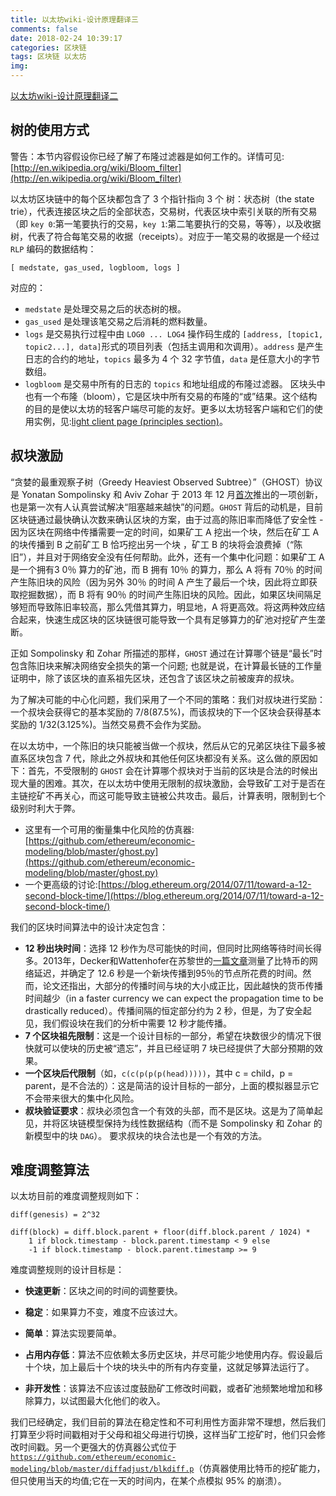 ```yaml
---
title: 以太坊wiki-设计原理翻译三
comments: false
date: 2018-02-24 10:39:17
categories: 区块链
tags: 区块链 以太坊
img:
---
```

[以太坊wiki-设计原理翻译二](https://xingyunbite.github.io/2018/02/09/%E4%BB%A5%E5%A4%AA%E5%9D%8Awiki-%E8%AE%BE%E8%AE%A1%E5%8E%9F%E7%90%86%E7%BF%BB%E8%AF%91%E4%BA%8C/)

## 树的使用方式

警告：本节内容假设你已经了解了布隆过滤器是如何工作的。详情可见:[http://en.wikipedia.org/wiki/Bloom_filter](http://en.wikipedia.org/wiki/Bloom_filter)

以太坊区块链中的每个区块都包含了 3 个指针指向 3 个 树：状态树（the state trie），代表连接区块之后的全部状态，交易树，代表区块中索引关联的所有交易（即 `key 0`:第一笔要执行的交易，`key 1`:第二笔要执行的交易，等等），以及收据树，代表了符合每笔交易的收据（receipts）。对应于一笔交易的收据是一个经过 `RLP` 编码的数据结构：

	[ medstate, gas_used, logbloom, logs ]

对应的：
* `medstate` 是处理交易之后的状态树的根。
* `gas_used` 是处理该笔交易之后消耗的燃料数量。
* `logs` 是交易执行过程中由 `LOG0 ... LOG4` 操作码生成的 `[address, [topic1, topic2...], data]`形式的项目列表（包括主调用和次调用）。`address` 是产生日志的合约的地址，`topics` 最多为 4 个 32 字节值，`data` 是任意大小的字节数组。
* `logbloom` 是交易中所有的日志的 `topics` 和地址组成的布隆过滤器。
	区块头中也有一个布隆（bloom），它是区块中所有交易的布隆的“或”结果。这个结构的目的是使以太坊的轻客户端尽可能的友好。更多以太坊轻客户端和它们的使用实例，见:[light client page (principles section)](https://github.com/ethereum/wiki/wiki/Light-client-protocol#principles)。

## 叔块激励

“贪婪的最重观察子树（Greedy Heaviest Observed Subtree）”（GHOST）协议是 Yonatan Sompolinsky 和 Aviv Zohar 于 2013 年 12 月[首次](http://eprint.iacr.org/2013/881.pdf)推出的一项创新，也是第一次有人认真尝试解决“阻塞越来越快”的问题。`GHOST` 背后的动机是，目前区块链通过最快确认次数来确认区块的方案，由于过高的陈旧率而降低了安全性 - 因为区块在网络中传播需要一定的时间，如果矿工 A 挖出一个块，然后在矿工 A 的块传播到 B 之前矿工 B 恰巧挖出另一个块 ，矿工 B 的块将会浪费掉（“陈旧”），并且对于网络安全没有任何帮助。此外，还有一个集中化问题：如果矿工 A 是一个拥有3 0％ 算力的矿池，而 B 拥有 10％ 的算力，那么 A 将有 70％ 的时间产生陈旧块的风险（因为另外 30％ 的时间 A 产生了最后一个块，因此将立即获取挖掘数据），而 B 将有 90％ 的时间产生陈旧块的风险。因此，如果区块间隔足够短而导致陈旧率较高，那么凭借其算力，明显地，A 将更高效。将这两种效应结合起来，快速生成区块的区块链很可能导致一个具有足够算力的矿池对挖矿产生垄断。

正如 Sompolinsky 和 Zohar 所描述的那样，`GHOST` 通过在计算哪个链是“最长”时包含陈旧块来解决网络安全损失的第一个问题; 也就是说，在计算最长链的工作量证明中，除了该区块的直系祖先区块，还包含了该区块之前被废弃的叔块。

为了解决可能的中心化问题，我们采用了一个不同的策略：我们对叔块进行奖励：一个叔块会获得它的基本奖励的 7/8(87.5%)，而该叔块的下一个区块会获得基本奖励的 1/32(3.125%)。当然交易费不会作为奖励。

在以太坊中，一个陈旧的块只能被当做一个叔块，然后从它的兄弟区块往下最多被直系区块包含 7 代，除此之外叔块和其他任何区块都没有关系。这么做的原因如下：首先，不受限制的 `GHOST` 会在计算哪个叔块对于当前的区块是合法的时候出现大量的困难。其次，在以太坊中使用无限制的叔块激励，会导致矿工对于是否在主链挖矿不再关心，而这可能导致主链被公共攻击。最后，计算表明，限制到七个级别时利大于弊。

* 这里有一个可用的衡量集中化风险的仿真器:[https://github.com/ethereum/economic-modeling/blob/master/ghost.py](https://github.com/ethereum/economic-modeling/blob/master/ghost.py)
* 一个更高级的讨论:[https://blog.ethereum.org/2014/07/11/toward-a-12-second-block-time/](https://blog.ethereum.org/2014/07/11/toward-a-12-second-block-time/)

我们的区块时间算法中的设计决定包含：

* **12 秒出块时间**：选择 12 秒作为尽可能快的时间，但同时比网络等待时间长得多。2013年，Decker和Wattenhofer在苏黎世的[一篇文章](http://www.tik.ee.ethz.ch/file/49318d3f56c1d525aabf7fda78b23fc0/P2P2013_041.pdf)测量了比特币的网络延迟，并确定了 12.6 秒是一个新块传播到95％的节点所花费的时间。然而，论文还指出，大部分的传播时间与块的大小成正比，因此越快的货币传播时间越少（in a faster currency we can expect the propagation time to be drastically reduced）。传播间隔的恒定部分约为 2 秒，但是，为了安全起见，我们假设块在我们的分析中需要 12 秒才能传播。
* **7 个区块祖先限制**：这是一个设计目标的一部分，希望在块数很少的情况下很快就可以使块的历史被“遗忘”，并且已经证明 7 块已经提供了大部分预期的效果。
* **一个区块后代限制**（如，`c(c(p(p(p(head)))))`，其中 c = child，p = parent，是不合法的）：这是简洁的设计目标的一部分，上面的模拟器显示它不会带来很大的集中化风险。
* **叔块验证要求**：叔块必须包含一个有效的头部，而不是区块。这是为了简单起见，并将区块链模型保持为线性数据结构（而不是 Sompolinsky 和 Zohar 的新模型中的块 `DAG`）。 要求叔块的块合法也是一个有效的方法。

## 难度调整算法

以太坊目前的难度调整规则如下：

```
diff(genesis) = 2^32

diff(block) = diff.block.parent + floor(diff.block.parent / 1024) *
	1 if block.timestamp - block.parent.timestamp < 9 else
	-1 if block.timestamp - block.parent.timestamp >= 9
```

难度调整规则的设计目标是：

* **快速更新**：区块之间的时间的调整要快。

* **稳定**：如果算力不变，难度不应该过大。

* **简单**：算法实现要简单。

* **占用内存低**：算法不应依赖太多历史区块，并尽可能少地使用内存。假设最后十个块，加上最后十个块的块头中的所有内存变量，这就足够算法运行了。

* **非开发性**：该算法不应该过度鼓励矿工修改时间戳，或者矿池频繁地增加和移除算力，以试图最大化他们的收入。

我们已经确定，我们目前的算法在稳定性和不可利用性方面非常不理想，然后我们打算至少将时间戳相对于父母和祖父母进行切换，这样当矿工挖矿时，他们只会修改时间戳。另一个更强大的仿真器公式位于[`https://github.com/ethereum/economic-modeling/blob/master/diffadjust/blkdiff.p`](https://github.com/ethereum/economic-modeling/blob/master/diffadjust/blkdiff.py)（仿真器使用比特币的挖矿能力，但只使用当天的均值;它在一天的时间内，在某个点模拟 95% 的崩溃）。
